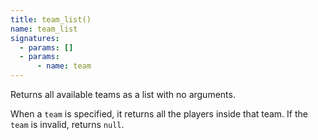 ```yaml
---
title: team_list()
name: team_list
signatures:
  - params: []
  - params:
      - name: team
---
```


Returns all available teams as a list with no arguments.

When a `team` is specified, it returns all the players inside that team. If the
`team` is invalid, returns `null`.
